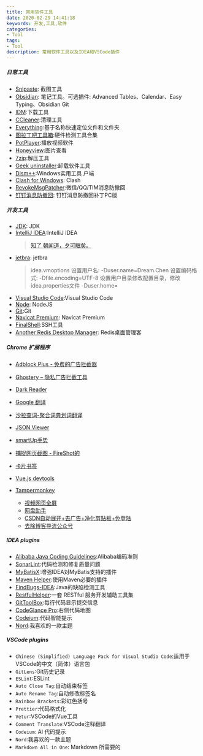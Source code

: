 ```yaml
---
title: 常用软件工具
date: 2020-02-29 14:41:18
keywords: 开发,工具,软件
categories: 
- Tool
tags: 
- Tool
description: 常用软件工具以及IDEA和VSCode插件
--- 
```

##### 日常工具

- [Snipaste](https://zh.snipaste.com): 截图工具
- [Obsidian](https://obsidian.md/download): 笔记工具。可选插件: Advanced Tables、Calendar、Easy Typing、Obsidian Git
- [IDM](http://www.internetdownloadmanager.com/):下载工具
- [CCleaner](https://www.ccleaner.com/):清理工具
- [Everything](https://www.voidtools.com/zh-cn/):基于名称快速定位文件和文件夹
- [图拉丁吧工具箱](https://www.tbtool.cn/):硬件检测工具合集
- [PotPlayer](https://potplayer.daum.net/?lang=zh_CN):播放视频软件
- [Honeyview](https://www.bandisoft.com/honeyview/):图片查看
- [7zip](https://www.7-zip.org/):解压工具
- [Geek uninstaller](https://geekuninstaller.com/):卸载软件工具
- [Dism++](http://www.chuyu.me/zh-Hans/index.html):Windows实用工具
户端
- [Clash for Windows](https://github.com/Fndroid/clash_for_windows_pkg): Clash
- [RevokeMsgPatcher](https://github.com/huiyadanli/RevokeMsgPatcher):微信/QQ/TIM消息防撤回
- [钉钉消息防撤回](https://www.wuleba.com/47.html): 钉钉消息防撤回补丁PC版

##### 开发工具
- [JDK](https://www.oracle.com/java/technologies/downloads/): JDK
- [IntelliJ IDEA](https://www.jetbrains.com/idea/download/#section=windows):IntelliJ IDEA
  > [知了 朝闻道，夕可眠矣。](https://zhile.io/)
- [jetbra](https://3.jetbra.in/): jetbra
    > idea.vmoptions
    > 设置用户名: -Duser.name=Dream.Chen
    > 设置编码格式: -Dfile.encoding=UTF-8
    > 设置用户目录修改配置目录，修改idea.properties文件 -Duser.home=
- [Visual Studio Code](https://code.visualstudio.com/download):Visual Studio Code
- [Node](https://nodejs.org/en/download): NodeJS
- [Git](https://git-scm.com/downloads):Git
- [Navicat Premium](https://www.navicat.com/en/download/navicat-premium): Navicat Premium
- [FinalShell](http://www.hostbuf.com/):SSH工具
- [Another Redis Desktop Manager](https://goanother.com/cn): Redis桌面管理客

##### Chrome 扩展程序
- [Adblock Plus - 免费的广告拦截器](https://chrome.google.com/webstore/detail/adblock-plus-free-ad-bloc/cfhdojbkjhnklbpkdaibdccddilifddb)
- [Ghostery – 隐私广告拦截工具](https://chrome.google.com/webstore/detail/ghostery-%E2%80%93-privacy-ad-blo/mlomiejdfkolichcflejclcbmpeaniij)
- [Dark Reader](https://chrome.google.com/webstore/detail/dark-reader/eimadpbcbfnmbkopoojfekhnkhdbieeh)
- [Google 翻译](https://chrome.google.com/webstore/detail/google-translate/aapbdbdomjkkjkaonfhkkikfgjllcleb)
- [沙拉查词-聚合词典划词翻译](https://chrome.google.com/webstore/detail/%E6%B2%99%E6%8B%89%E6%9F%A5%E8%AF%8D-%E8%81%9A%E5%90%88%E8%AF%8D%E5%85%B8%E5%88%92%E8%AF%8D%E7%BF%BB%E8%AF%91/cdonnmffkdaoajfknoeeecmchibpmkmg)
- [JSON Viewer](https://chrome.google.com/webstore/detail/json-viewer/gbmdgpbipfallnflgajpaliibnhdgobh)
- [smartUp手势](https://chrome.google.com/webstore/detail/smartup-gestures/bgjfekefhjemchdeigphccilhncnjldn)
- [捕捉网页截图 - FireShot的](https://chrome.google.com/webstore/detail/take-webpage-screenshots/mcbpblocgmgfnpjjppndjkmgjaogfceg)
- [卡片书签](https://chrome.google.com/webstore/detail/card-bookmarks/dkeildaicdhjaboibehldcancpkafnfl)
- [Vue.js devtools](https://chrome.google.com/webstore/detail/vuejs-devtools/nhdogjmejiglipccpnnnanhbledajbpd)
- [Tampermonkey](https://chrome.google.com/webstore/detail/tampermonkey/dhdgffkkebhmkfjojejmpbldmpobfkfo)

    - [视频网页全屏](https://greasyfork.org/zh-CN/scripts/4870-maximize-video)
    - [网盘助手](https://greasyfork.org/zh-CN/scripts/378301-%E7%BD%91%E7%9B%98%E5%8A%A9%E6%89%8B)
    - [CSDN自动展开+去广告+净化剪贴板+免登陆](https://greasyfork.org/zh-CN/scripts/372452-csdn%E8%87%AA%E5%8A%A8%E5%B1%95%E5%BC%80-%E5%8E%BB%E5%B9%BF%E5%91%8A-%E5%87%80%E5%8C%96%E5%89%AA%E8%B4%B4%E6%9D%BF-%E5%85%8D%E7%99%BB%E9%99%86)
    - [去除博客导流公众号](https://greasyfork.org/zh-CN/scripts/392670-%E5%8E%BB%E9%99%A4%E5%8D%9A%E5%AE%A2%E5%AF%BC%E6%B5%81%E5%85%AC%E4%BC%97%E5%8F%B7)



##### IDEA plugins

- [Alibaba Java Coding Guidelines](https://plugins.jetbrains.com/plugin/10046-alibaba-java-coding-guidelines):Alibaba编码准则
- [SonarLint](https://plugins.jetbrains.com/plugin/7973-sonarlint):代码检测和修复质量问题
- [MyBatisX](https://plugins.jetbrains.com/plugin/10119-mybatisx):增强IDEA对MyBatis支持的插件
- [Maven Helper](https://plugins.jetbrains.com/plugin/7179-maven-helper):使用Maven必要的插件
- [FindBugs-IDEA](https://plugins.jetbrains.com/plugin/3847-findbugs-idea):Java的缺陷检测工具
- [RestfulHelper](https://plugins.jetbrains.com/plugin/17400-restfulhelper):一套 RESTful 服务开发辅助工具集
- [GitToolBox](https://plugins.jetbrains.com/plugin/7499-gittoolbox):每行代码显示提交信息
- [CodeGlance Pro](https://plugins.jetbrains.com/plugin/18824-codeglance-pro):右侧代码地图
- [Codeium](https://plugins.jetbrains.com/plugin/20540-codeium):代码智能提示
- [Nord](https://plugins.jetbrains.com/plugin/10321-nord):我喜欢的一款主题

##### VSCode plugins

- `Chinese (Simplified) Language Pack for Visual Studio Code`:适用于VSCode的中文（简体）语言包
- `GitLens`:Git历史记录
- `ESLint`:ESLint
- `Auto Close Tag`:自动结束标签
- `Auto Rename Tag`:自动修改标签名
- `Rainbow Brackets`:彩虹色括号
- `Prettier`:代码格式化
- `Vetur`:VSCode的Vue工具
- `Comment Translate`:VSCode注释翻译
- `Codeium`: AI 代码提示
- `Nord`:我喜欢的一款主题
- `Markdown All in One`: Markdown 所需要的